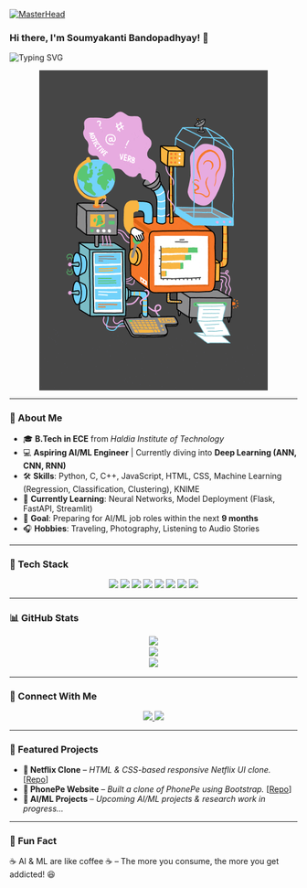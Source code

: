 [![MasterHead](https://user-images.githubusercontent.com/97103333/223966150-91dff73d-9dcd-4489-9cf4-67a7824fc536.gif)](https://mrfoxak.io/)

### Hi there, I'm Soumyakanti Bandopadhyay! 👋  

![Typing SVG](https://readme-typing-svg.demolab.com?font=Fira+Code&weight=500&size=20&pause=1000&color=00F700&width=435&lines=Hi+There!+I'm+Soumyakanti;AI%2FML+Enthusiast+%26+Developer;Passionate+about+Technology+%26+Innovation)

<p align="center">
  <img align="center" alt="Coding" width="400px" src="https://github.com/Soumyakanti10/Soumyakanti10/blob/main/giphy.gif">
</p>

---

### 🚀 About Me  
- 🎓 **B.Tech in ECE** from *Haldia Institute of Technology*  
- 💻 **Aspiring AI/ML Engineer** | Currently diving into **Deep Learning (ANN, CNN, RNN)**  
- 🛠️ **Skills**: Python, C, C++, JavaScript, HTML, CSS, Machine Learning (Regression, Classification, Clustering), KNIME  
- 📌 **Currently Learning**: Neural Networks, Model Deployment (Flask, FastAPI, Streamlit)  
- 🎯 **Goal**: Preparing for AI/ML job roles within the next **9 months**  
- 🎧 **Hobbies**: Traveling, Photography, Listening to Audio Stories  

---

### 🚀 Tech Stack  

<p align="center">
  <img src="https://img.shields.io/badge/Python-3776AB?style=for-the-badge&logo=python&logoColor=white">
  <img src="https://img.shields.io/badge/C-00599C?style=for-the-badge&logo=c&logoColor=white">
  <img src="https://img.shields.io/badge/C%2B%2B-00599C?style=for-the-badge&logo=c%2B%2B&logoColor=white">
  <img src="https://img.shields.io/badge/JavaScript-F7DF1E?style=for-the-badge&logo=javascript&logoColor=black">
  <img src="https://img.shields.io/badge/HTML5-E34F26?style=for-the-badge&logo=html5&logoColor=white">
  <img src="https://img.shields.io/badge/CSS3-1572B6?style=for-the-badge&logo=css3&logoColor=white">
  <img src="https://img.shields.io/badge/Scikit--Learn-F7931E?style=for-the-badge&logo=scikit-learn&logoColor=white">
  <img src="https://img.shields.io/badge/KNIME-FFC300?style=for-the-badge&logo=KNIME&logoColor=black">
</p>

---

### 📊 GitHub Stats  

<p align="center">
  <img src="https://github-readme-stats.vercel.app/api?username=Soumyakanti10&show_icons=true&theme=tokyonight">
  <br>
  <img src="https://github-readme-streak-stats.herokuapp.com/?user=Soumyakanti10&theme=tokyonight">
  <br>
  <img src="https://github-readme-stats.vercel.app/api/top-langs/?username=Soumyakanti10&layout=compact&theme=tokyonight">
</p>

---

### 🔗 Connect With Me  

<p align="center">
  <a href="https://www.linkedin.com/in/soumyakanti10/">
    <img src="https://img.shields.io/badge/LinkedIn-Connect-blue?style=for-the-badge&logo=linkedin">
  </a>
  <a href="mailto:bandopadhyaysoumyakanti@gmail.com">
    <img src="https://img.shields.io/badge/Gmail-Email-red?style=for-the-badge&logo=gmail">
  </a>
</p>

---

### 🚀 Featured Projects  

- **📌 Netflix Clone** – *HTML & CSS-based responsive Netflix UI clone.* [[Repo](https://github.com/Soumyakanti10/Netflix-Clone)]  
- **📌 PhonePe Website** – *Built a clone of PhonePe using Bootstrap.* [[Repo](https://github.com/Soumyakanti10/PhonePe-Clone)]  
- **📌 AI/ML Projects** – *Upcoming AI/ML projects & research work in progress...*  

---

### 🎯 Fun Fact  
☕ AI & ML are like coffee ☕ – The more you consume, the more you get addicted! 😆  
